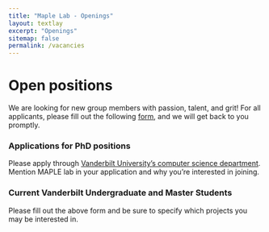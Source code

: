 ```yaml
---
title: "Maple Lab - Openings"
layout: textlay
excerpt: "Openings"
sitemap: false
permalink: /vacancies
---
```


# Open positions

We are looking for new group members with passion, talent, and grit! For all applicants, please fill out the following [form](https://forms.gle/X2uJy6VzN5N2EKmc7), and we will get back to you promptly.

### Applications for PhD positions
Please apply through [Vanderbilt University’s computer science department](https://engineering.vanderbilt.edu/departments/computer-science/graduate/). Mention MAPLE lab in your application and why you’re interested in joining.

### Current Vanderbilt Undergraduate and Master Students
Please fill out the above form and be sure to specify which projects you may be interested in.